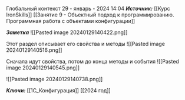 
Глобальный контекст
 29 - январь - 2024  14:04 
***Источник:***  [[Курс IronSkills]] [[Занятие 9 - Объектный подход к программированию. Программная работа с объектами конфигурации]]

***Заметка*** 
![[Pasted image 20240129140422.png]]


Этот раздел описывает его свойства и методы 
![[Pasted image 20240129140516.png]]

Сначала идут свойства, потом до конца методы и события
![[Pasted image 20240129140545.png]]

![[Pasted image 20240129140738.png]]

***Ключи:*** [[1С_Конфигурация]] [[2024 год]]